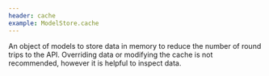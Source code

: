 ```yaml
---
header: cache
example: ModelStore.cache
---
```


An object of models to store data in memory to reduce the number of round trips to the API.  Overriding data or modifying the cache is not recommended, however it is helpful to inspect data.

